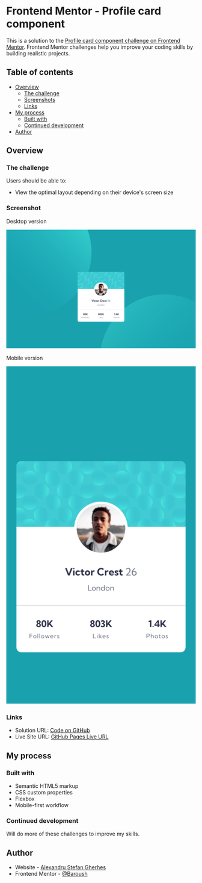 # Frontend Mentor - Profile card component

This is a solution to the [Profile card component challenge on Frontend Mentor](https://www.frontendmentor.io/challenges/profile-card-component-cfArpWshJ). Frontend Mentor challenges help you improve your coding skills by building realistic projects.

## Table of contents

- [Overview](#overview)
  - [The challenge](#the-challenge)
  - [Screenshots](#screenshots)
  - [Links](#links)
- [My process](#my-process)
  - [Built with](#built-with)
  - [Continued development](#continued-development)
- [Author](#author)

## Overview

### The challenge

Users should be able to:

- View the optimal layout depending on their device's screen size

### Screenshot

Desktop version

![desktop version](/ss/desktop.png)

Mobile version

![mobile version](/ss/mobile.png)

### Links

- Solution URL: [Code on GitHub](https://github.com/AlexandruStefanGherhes/Profile-card-component-main.git)
- Live Site URL: [GitHub Pages Live URL](https://alexandrustefangherhes.github.io/Profile-card-component-main/)

## My process

### Built with

- Semantic HTML5 markup
- CSS custom properties
- Flexbox
- Mobile-first workflow

### Continued development

Will do more of these challenges to improve my skills.

## Author

- Website - [Alexandru Stefan Gherhes](https://www.frontendmentor.io/profile/Baroush)
- Frontend Mentor - [@Baroush](https://www.frontendmentor.io/profile/Baroush)
